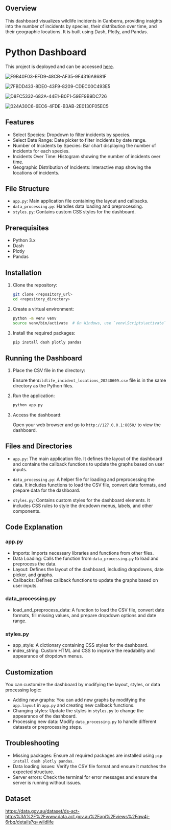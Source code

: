 
## Overview

This dashboard visualizes wildlife incidents in Canberra, providing insights into the number of incidents by species, their distribution over time, and their geographic locations. It is built using Dash, Plotly, and Pandas.

# Python Dashboard

This project is deployed and can be accessed [here](http://ec2-52-62-61-15.ap-southeast-2.compute.amazonaws.com).


![F9B40F03-EFD9-48CB-AF35-9F4316A8681F](https://github.com/acharyaarish/Python_Dashboard/assets/87922896/63b84853-03a9-4b99-8c5f-1a04f2b8b247)

![7FBDD433-8DE0-43F9-8209-CDEC00C493E5](https://github.com/acharyaarish/Python_Dashboard/assets/87922896/7f7bc64e-b44c-49f6-8dbd-453b02704af1)

![D8FC5332-682A-44E1-B0F1-59EF9B9DC726](https://github.com/acharyaarish/Python_Dashboard/assets/87922896/5bdaddf7-5075-4ff6-b100-86bdc0aa04e6)

![024A30C6-6EC6-4FDE-B3AB-2E0130F05EC5](https://github.com/acharyaarish/Python_Dashboard/assets/87922896/264f2c21-0e57-4c98-b662-a601fc722644)


## Features

- Select Species: Dropdown to filter incidents by species.
- Select Date Range: Date picker to filter incidents by date range.
- Number of Incidents by Species: Bar chart displaying the number of incidents for each species.
- Incidents Over Time: Histogram showing the number of incidents over time.
- Geographic Distribution of Incidents: Interactive map showing the locations of incidents.

## File Structure

- `app.py`: Main application file containing the layout and callbacks.
- `data_processing.py`: Handles data loading and preprocessing.
- `styles.py`: Contains custom CSS styles for the dashboard.

## Prerequisites

- Python 3.x
- Dash
- Plotly
- Pandas

## Installation

1. Clone the repository:

   ```sh
   git clone <repository_url>
   cd <repository_directory>
   ```

2. Create a virtual environment:

   ```sh
   python -m venv venv
   source venv/bin/activate  # On Windows, use `venv\Scripts\activate`
   ```

3. Install the required packages:

   ```sh
   pip install dash plotly pandas
   ```

## Running the Dashboard

1. Place the CSV file in the directory:
   
   Ensure the `Wildlife_incident_locations_20240609.csv` file is in the same directory as the Python files.

2. Run the application:

   ```sh
   python app.py
   ```

3. Access the dashboard:

   Open your web browser and go to `http://127.0.0.1:8050/` to view the dashboard.

## Files and Directories

- `app.py`: The main application file. It defines the layout of the dashboard and contains the callback functions to update the graphs based on user inputs.

- `data_processing.py`: A helper file for loading and preprocessing the data. It includes functions to load the CSV file, convert date formats, and prepare data for the dashboard.

- `styles.py`: Contains custom styles for the dashboard elements. It includes CSS rules to style the dropdown menus, labels, and other components.

## Code Explanation

### app.py

- Imports: Imports necessary libraries and functions from other files.
- Data Loading: Calls the function from `data_processing.py` to load and preprocess the data.
- Layout: Defines the layout of the dashboard, including dropdowns, date picker, and graphs.
- Callbacks: Defines callback functions to update the graphs based on user inputs.

### data_processing.py

- load_and_preprocess_data: A function to load the CSV file, convert date formats, fill missing values, and prepare dropdown options and date range.

### styles.py

- app_style: A dictionary containing CSS styles for the dashboard.
- index_string: Custom HTML and CSS to improve the readability and appearance of dropdown menus.

## Customization

You can customize the dashboard by modifying the layout, styles, or data processing logic:

- Adding new graphs: You can add new graphs by modifying the `app.layout` in `app.py` and creating new callback functions.
- Changing styles: Update the styles in `styles.py` to change the appearance of the dashboard.
- Processing new data: Modify `data_processing.py` to handle different datasets or preprocessing steps.

## Troubleshooting

- Missing packages: Ensure all required packages are installed using `pip install dash plotly pandas`.
- Data loading issues: Verify the CSV file format and ensure it matches the expected structure.
- Server errors: Check the terminal for error messages and ensure the server is running without issues.

## Dataset

https://data.gov.au/dataset/ds-act-https%3A%2F%2Fwww.data.act.gov.au%2Fapi%2Fviews%2Fqw4j-6rbq/details?q=wildlife
